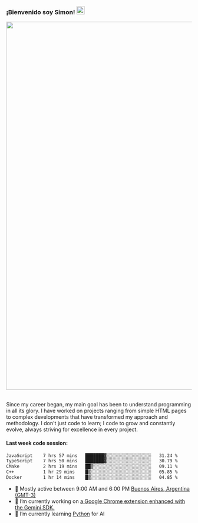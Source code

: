 <h3 align="flex-start"><b>¡Bienvenido soy Simon!&nbsp;</b><img src="https://media.giphy.com/media/hvRJCLFzcasrR4ia7z/giphy.gif" width="22"></h3>

<section>
  <img src="https://raw.githubusercontent.com/saadeghi/saadeghi/master/dino.gif" width="1000">
</section>

<br>
<p>Since my career began, my main goal has been to understand programming in all its glory. I have worked on projects ranging from simple HTML pages to complex developments that have transformed my approach and methodology. I don't just code to learn; I code to grow and constantly evolve, always striving for excellence in every project.</p>

<h4><b>Last week code session: </b></h4>

<!--START_SECTION:waka-->

```txt
JavaScript    7 hrs 57 mins   ███████▓░░░░░░░░░░░░░░░░░   31.24 %
TypeScript    7 hrs 50 mins   ███████▓░░░░░░░░░░░░░░░░░   30.79 %
CMake         2 hrs 19 mins   ██▒░░░░░░░░░░░░░░░░░░░░░░   09.11 %
C++           1 hr 29 mins    █▒░░░░░░░░░░░░░░░░░░░░░░░   05.85 %
Docker        1 hr 14 mins    █▒░░░░░░░░░░░░░░░░░░░░░░░   04.85 %
```

<!--END_SECTION:waka-->

- 🚩 Mostly active between 9:00 AM and 6:00 PM <a href="https://onlinealarmkur.com/world/es/">Buenos Aires, Argentina (GMT-3)</a>
- 👷 I’m currently working on <a href="https://github.com/snapverse/gemini-snippet-monorepo">a Google Chrome extension enhanced with the Gemini SDK.</a>
- 🐍 I’m currently learning <a href="https://www.reddit.com/r/ProgrammerHumor/comments/jgl84v/you_should_switch_to_python/?rdt=44019">Python</a> for AI
